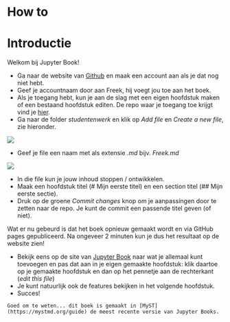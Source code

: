 # How to

# Introductie

Welkom bij Jupyter Book! 

* Ga naar de website van [Github](https://github.com) en maak een account aan als je dat nog niet hebt.
* Geef je accountnaam door aan Freek, hij voegt jou toe aan het boek.
* Als je toegang hebt, kun je aan de slag met een eigen hoofdstuk maken of een bestaand hoofdstuk editen. De repo waar je toegang toe krijgt vind je [hier](https://github.com/FreekPols/Mechanica).
* Ga naar de folder *studentenwerk* en klik op *Add file* en *Create a new file*, zie hieronder.

![](images/newpage.png)

* Geef je file een naam met als extensie *.md* bijv. *Freek.md*

![](images/naambestand.PNG)

* In die file kun je jouw inhoud stoppen / ontwikkelen. 
* Maak een hoofdstuk titel (# Mijn eerste titel) en een section titel (## Mijn eerste sectie). 
* Druk op de groene *Commit changes* knop om je aanpassingen door te zetten naar de repo. Je kunt de commit een passende titel geven (of niet).

Wat er nu gebeurd is dat het boek opnieuw gemaakt wordt en via GitHub pages gepubliceerd. Na ongeveer 2 minuten kun je dus het resultaat op de website zien!

* Bekijk eens op de site van [Jupyter Book](https://jupyterbook.org/en/stable/content/index.html) naar wat je allemaal kunt toevoegen en pas dat aan in je eigen gemaakte hoofdstuk: klik daartoe op je gemaakte hoofdstuk en dan op het pennetje aan de rechterkant (*edit this file*)
* Je kunt natuurlijk ook de features bekijken in het volgende hoofdstuk.
* Succes!

```{note}
Goed om te weten... dit boek is gemaakt in [MyST](https://mystmd.org/guide) de meest recente versie van Jupyter Books.
```
